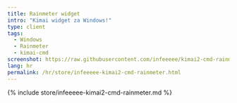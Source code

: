 ```yaml
---
title: Rainmeter widget
intro: "Kimai widget za Windows!"
type: client
tags:
  - Windows
  - Rainmeter
  - kimai-cmd
screenshot: https://raw.githubusercontent.com/infeeeee/kimai2-cmd-rainmeter/master/%40Resources/Screenshots/kimai-default-start.png
lang: hr
permalink: /hr/store/infeeeee-kimai2-cmd-rainmeter.html
---
```


{% include store/infeeeee-kimai2-cmd-rainmeter.md %}
